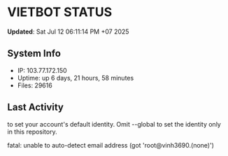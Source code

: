 # VIETBOT STATUS
**Updated**: Sat Jul 12 06:11:14 PM +07 2025

## System Info
- IP: 103.77.172.150
- Uptime: up 6 days, 21 hours, 58 minutes
- Files: 29616

## Last Activity

to set your account's default identity.
Omit --global to set the identity only in this repository.

fatal: unable to auto-detect email address (got 'root@vinh3690.(none)')
